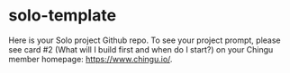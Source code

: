 # solo-template

Here is your Solo project Github repo. To see your project prompt, please see card #2 (What will I build first and when do I start?) on your Chingu member homepage: https://www.chingu.io/. 
